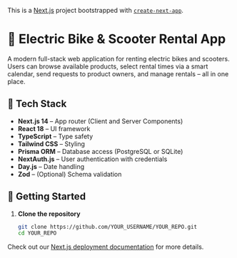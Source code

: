 This is a [Next.js](https://nextjs.org) project bootstrapped with [`create-next-app`](https://nextjs.org/docs/app/api-reference/cli/create-next-app).
# 🚴 Electric Bike & Scooter Rental App

A modern full-stack web application for renting electric bikes and scooters. Users can browse available products, select rental times via a smart calendar, send requests to product owners, and manage rentals – all in one place.

## 🔧 Tech Stack

- **Next.js 14** – App router (Client and Server Components)
- **React 18** – UI framework
- **TypeScript** – Type safety
- **Tailwind CSS** – Styling
- **Prisma ORM** – Database access (PostgreSQL or SQLite)
- **NextAuth.js** – User authentication with credentials
- **Day.js** – Date handling
- **Zod** – (Optional) Schema validation

## 🚀 Getting Started

1. **Clone the repository**
   ```bash
   git clone https://github.com/YOUR_USERNAME/YOUR_REPO.git
   cd YOUR_REPO

Check out our [Next.js deployment documentation](https://nextjs.org/docs/app/building-your-application/deploying) for more details.
